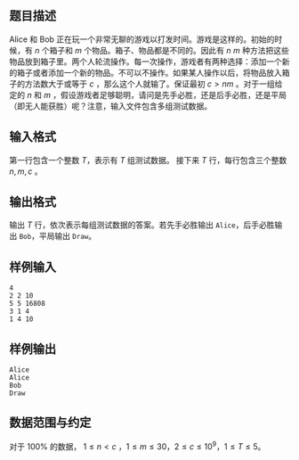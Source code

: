 ## 题目描述
Alice 和 Bob 正在玩一个非常无聊的游戏以打发时间。游戏是这样的。初始的时候，有 $n$ 个箱子和 $m$ 个物品。箱子、物品都是不同的。因此有 $n$  $m$ 种方法把这些物品放到箱子里。两个人轮流操作。每一次操作，游戏者有两种选择：添加一个新的箱子或者添加一个新的物品。不可以不操作。如果某人操作以后，将物品放入箱子的方法数大于或等于 $c$ ，那么这个人就输了。保证最初 $c  >  nm$ 。对于一组给定的 $n$ 和 $m$ ，假设游戏者足够聪明，请问是先手必胜，还是后手必胜，还是平局（即无人能获胜）呢？注意，输入文件包含多组测试数据。
## 输入格式
第一行包含一个整数 $T$，表示有 $T$ 组测试数据。
接下来 $T$ 行，每行包含三个整数 $n,m,c$ 。
## 输出格式
输出 $T$ 行，依次表示每组测试数据的答案。若先手必胜输出 `Alice`，后手必胜输出 `Bob`，平局输出 `Draw`。
## 样例输入
```plain
4
2 2 10
5 5 16808
3 1 4
1 4 10
```
## 样例输出
```plain
Alice
Alice
Bob
Draw
```
## 数据范围与约定
对于 $100\%$ 的数据，
$1\le  n  <  c$ ，$1\le  m \le 30$，$2\le  c \le 10^9$，$1\le T\le 5$。